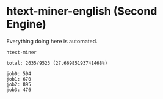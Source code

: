 # htext-miner-english (Second Engine)

Everything doing here is automated.

```
htext-miner

total: 2635/9523 (27.66985193741468%)

job0: 594
job1: 670
job2: 895
job3: 476
```